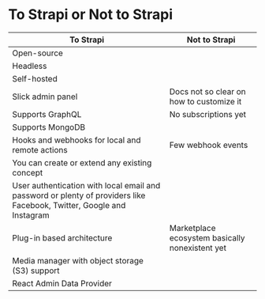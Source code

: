 # To Strapi or Not to Strapi

| To Strapi | Not to Strapi |
| --- | --- |
| Open-source |  |
| Headless | |
| Self-hosted | |
| Slick admin panel | Docs not so clear on how to customize it| 
| Supports GraphQL | No subscriptions yet |
| Supports MongoDB | |
| Hooks and webhooks for local and remote actions | Few webhook events |
| You can create or extend any existing concept | |
| User authentication with local email and password or plenty of providers like Facebook, Twitter, Google and Instagram | |
| Plug-in based architecture | Marketplace ecosystem basically nonexistent yet |
| Media manager with object storage (S3) support | |
| React Admin Data Provider | |
